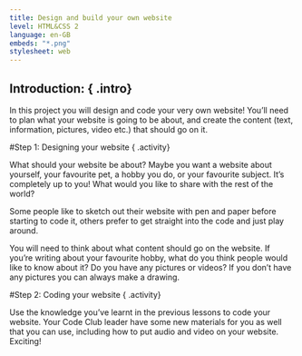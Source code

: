 ```yaml
---
title: Design and build your own website
level: HTML&CSS 2
language: en-GB
embeds: "*.png"
stylesheet: web
---
```


## __Introduction:__ { .intro}
In this project you will design and code your very own website! You’ll need to plan what your website is going to be about, and create the content (text, information, pictures, video etc.) that should go on it.

#Step 1: Designing your website { .activity}

What should your website be about? Maybe you want a website about yourself, your favourite pet, a hobby you do, or your favourite subject. It’s completely up to you! What would you like to share with the rest of the world?

Some people like to sketch out their website with pen and paper before starting to code it, others prefer to get straight into the code and just play around.

You will need to think about what content should go on the website. If you’re writing about your favourite hobby, what do you think people would like to know about it? Do you have any pictures or videos? If you don’t have any pictures you can always make a drawing.

#Step 2: Coding your website { .activity}

Use the knowledge you’ve learnt in the previous lessons to code your website. Your Code Club leader have some new materials for you as well that you can use, including how to put audio and video on your website. Exciting!
